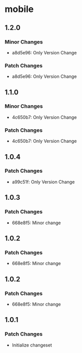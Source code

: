 # mobile

## 1.2.0

### Minor Changes

- a8d5e96: Only Version Change

### Patch Changes

- a8d5e96: Only Version Change

## 1.1.0

### Minor Changes

- 4c650b7: Only Version Change

### Patch Changes

- 4c650b7: Only Version Change

## 1.0.4

### Patch Changes

- a99c51f: Only Version Change

## 1.0.3

### Patch Changes

- 668e8f5: Minor change

## 1.0.2

### Patch Changes

- 668e8f5: Minor change

## 1.0.2

### Patch Changes

- 668e8f5: Minor change

## 1.0.1

### Patch Changes

- Initialize changeset
